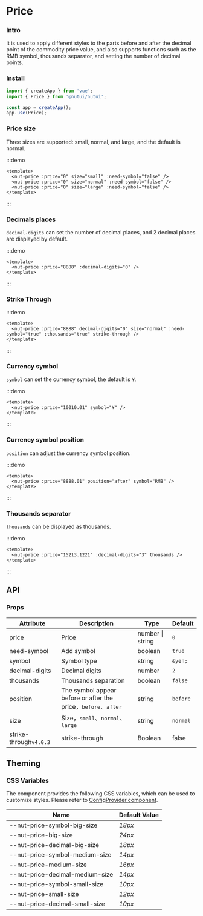 # Price

### Intro

It is used to apply different styles to the parts before and after the decimal point of the commodity price value, and also supports functions such as the RMB symbol, thousands separator, and setting the number of decimal points.

### Install

```js
import { createApp } from 'vue';
import { Price } from '@nutui/nutui';

const app = createApp();
app.use(Price);
```

### Price size

Three sizes are supported: small, normal, and large, and the default is normal.

:::demo

```vue
<template>
  <nut-price :price="0" size="small" :need-symbol="false" />
  <nut-price :price="0" size="normal" :need-symbol="false" />
  <nut-price :price="0" size="large" :need-symbol="false" />
</template>
```

:::

### Decimals places

`decimal-digits` can set the number of decimal places, and 2 decimal places are displayed by default.

:::demo

```vue
<template>
  <nut-price :price="8888" :decimal-digits="0" />
</template>
```

:::

### Strike Through

:::demo

```vue
<template>
  <nut-price :price="8888" decimal-digits="0" size="normal" :need-symbol="true" :thousands="true" strike-through />
</template>
```

:::

### Currency symbol

`symbol` can set the currency symbol, the default is `¥`.

:::demo

```vue
<template>
  <nut-price :price="10010.01" symbol="¥" />
</template>
```

:::

### Currency symbol position

`position` can adjust the currency symbol position.

:::demo

```vue
<template>
  <nut-price :price="8888.01" position="after" symbol="RMB" />
</template>
```

:::

### Thousands separator

`thousands` can be displayed as thousands.

:::demo

```vue
<template>
  <nut-price :price="15213.1221" :decimal-digits="3" thousands />
</template>
```

:::

## API

### Props

| Attribute              | Description                                                    | Type             | Default  |
| ---------------------- | -------------------------------------------------------------- | ---------------- | -------- |
| price                  | Price                                                          | number \| string | `0`      |
| need-symbol            | Add symbol                                                     | boolean          | `true`   |
| symbol                 | Symbol type                                                    | string           | `&yen;`  |
| decimal-digits         | Decimal digits                                                 | number           | `2`      |
| thousands              | Thousands separation                                           | boolean          | `false`  |
| position               | The symbol appear before or after the price，`before`、`after` | string           | `before` |
| size                   | Size，`small`、`normal`、`large`                               | string           | `normal` |
| strike-through`v4.0.3` | strike-through                                                 | Boolean          | false    |

## Theming

### CSS Variables

The component provides the following CSS variables, which can be used to customize styles. Please refer to [ConfigProvider component](#/en-US/component/configprovider).

| Name                            | Default Value |
| ------------------------------- | ------------- |
| --nut-price-symbol-big-size     | _18px_        |
| --nut-price-big-size            | _24px_        |
| --nut-price-decimal-big-size    | _18px_        |
| --nut-price-symbol-medium-size  | _14px_        |
| --nut-price-medium-size         | _16px_        |
| --nut-price-decimal-medium-size | _14px_        |
| --nut-price-symbol-small-size   | _10px_        |
| --nut-price-small-size          | _12px_        |
| --nut-price-decimal-small-size  | _10px_        |
